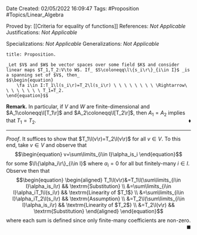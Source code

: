 <div class="topSpace"></div>

Date Created: 02/05/2022 16:09:47
Tags: #Proposition #Topics/Linear_Algebra

Proved by: [[Criteria for equality of functions]]
References: _Not Applicable_
Justifications: _Not Applicable_

Specializations: _Not Applicable_
Generalizations: _Not Applicable_

``` ad-Proposition
title: Proposition.

_Let $V$ and $W$ be vector spaces over some field $K$ and consider linear maps $T_1,T_2:V\to W$. If_ $S\coloneqq\l\{s_i\r\}_{i\in I}$ _is a spanning set of $V$, then_
$$\begin{equation}
    \fa i\in I:T_1\l(s_i\r)=T_2\l(s_i\r) \ \ \ \ \ \ \ \ \Rightarrow\ \ \ \ \ \ \ \ T_1=T_2.
\end{equation}$$

```

**Remark.** In particular, if $V$ and $W$ are finite-dimensional and $A_1\coloneqq\l[T_1\r]$ and $A_2\coloneqq\l[T_2\r]$, then $A_1=A_2$ implies that $T_1=T_2$.<span style="float:right;">$\blacklozenge$</span>

---

_Proof_. It suffices to show that $T_1\l(v\r)=T_2\l(v\r)$ for all $v\in V$. To this end, take $v\in V$ and observe that
$$\begin{equation}
    v=\sum\limits_{i\in I}\alpha_is_i
\end{equation}$$
for some $\l\{\alpha_i\r\}_{i\in I}$ where $\alpha_i=0$ for all but finitely-many $i\in I$. Observe then that
$$\begin{equation}
    \begin{aligned}
        T_1\l(v\r)&=T_1\l(\sum\limits_{i\in I}\alpha_is_i\r) && \textrm{Substitution} \\
        &=\sum\limits_{i\in I}\alpha_iT_1\l(s_i\r) && \textrm{Linearity of $T_1$} \\
        &=\sum\limits_{i\in I}\alpha_iT_2\l(s_i\r) && \textrm{Assumption} \\
        &=T_2\l(\sum\limits_{i\in I}\alpha_is_i\r) && \textrm{Linearity of $T_2$} \\
        &=T_2\l(v\r) && \textrm{Substitution}
    \end{aligned}
\end{equation}$$
where each sum is defined since only finite-many coefficients are non-zero.<span style="float:right;">$\blacksquare$</span>
